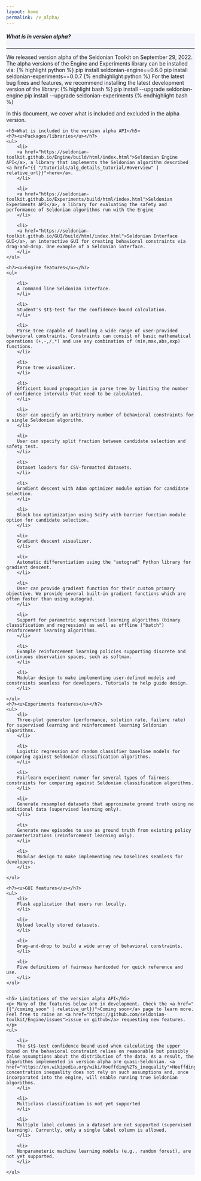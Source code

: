 ```yaml
---
layout: home
permalink: /v_alpha/
---
```


<!-- Main Container -->
<div class="container p-3 my-5 border" style="background-color: #f3f4fc;">
    <h5 class="mb-3"><b>What is in version alpha?</b></h5>
    <hr class="my-4">
    <p>We released version alpha of the Seldonian Toolkit on September 29, 2022. The alpha versions of the Engine and Experiments library can be installed via: 
    {% highlight python %}
    pip install seldonian-engine==0.6.0
    pip install seldonian-experiments==0.0.7
    {% endhighlight python %}
    For the latest bug fixes and features, we recommend installing the latest development version of the library:
    {% highlight bash %}
    pip install --upgrade seldonian-engine
    pip install --upgrade seldonian-experiments
    {% endhighlight bash %}
    </p>
    <p>
    In this document, we cover what is included and excluded in the alpha version.
    </p>

    <h5>What is included in the version alpha API</h5>
    <h7><u>Packages/libraries</u></h7>
    <ul>
        <li>
        <a href="https://seldonian-toolkit.github.io/Engine/build/html/index.html">Seldonian Engine API</a>, a library that implements the Seldonian algorithm described <a href="{{ "/tutorials/alg_details_tutorial/#overview" | relative_url}}">here</a>.
        </li>

        <li>
        <a href="https://seldonian-toolkit.github.io/Experiments/build/html/index.html">Seldonian Experiments API</a>, a library for evaluating the safety and performance of Seldonian algorithms run with the Engine
        </li>

        <li>
        <a href="https://seldonian-toolkit.github.io/GUI/build/html/index.html">Seldonian Interface GUI</a>, an interactive GUI for creating behavioral constraints via drag-and-drop. One example of a Seldonian interface.
        </li>
    </ul>

    <h7><u>Engine features</u></h7>
    <ul>

        <li> 
        A command line Seldonian interface.
        </li>

        <li> 
        Student's $t$-test for the confidence-bound calculation. 
        </li>
        
        <li>
        Parse tree capable of handling a wide range of user-provided behavioral constraints. Constraints can consist of basic mathematical operations (+,-,/,*) and use any combination of (min,max,abs,exp) functions.
        </li>

        <li>
        Parse tree visualizer.
        </li>

        <li>
        Efficient bound propagation in parse tree by limiting the number of confidence intervals that need to be calculated.
        </li>

        <li>
        User can specify an arbitrary number of behavioral constraints for a single Seldonian algorithm.
        </li>

        <li>
        User can specify split fraction between candidate selection and safety test.
        </li>

        <li>
        Dataset loaders for CSV-formatted datasets.
        </li>

        <li>
        Gradient descent with Adam optimizer module option for candidate selection.
        </li>

        <li>
        Black box optimization using SciPy with barrier function module option for candidate selection.
        </li>

        <li>
        Gradient descent visualizer.
        </li>

        <li>
        Automatic differentiation using the "autograd" Python library for gradient descent. 
        </li>

        <li>
        User can provide gradient function for their custom primary objective. We provide several built-in gradient functions which are often faster than using autograd.
        </li>

        <li>
        Support for parametric supervised learning algorithms (binary classification and regression) as well as offline ("batch") reinforcement learning algorithms.
        </li>

        <li>
        Example reinforcement learning policies supporting discrete and continuous observation spaces, such as softmax. 
        </li>

        <li>
        Modular design to make implementing user-defined models and constraints seamless for developers. Tutorials to help guide design.
        </li>

    </ul>
    <h7><u>Experiments features</u></h7>
    <ul>
        <li>
        Three-plot generator (performance, solution rate, failure rate) for supervised learning and reinforcement learning Seldonian algorithms.
        </li>

        <li>
        Logistic regression and random classifier baseline models for comparing against Seldonian classification algorithms.
        </li>

        <li>
        Fairlearn experiment runner for several types of fairness constraints for comparing against Seldonian classification algorithms.
        </li>

        <li>
        Generate resampled datasets that approximate ground truth using no additional data (supervised learning only).
        </li>

        <li>
        Generate new episodes to use as ground truth from existing policy parameterizations (reinforcement learning only).
        </li>

        <li>
        Modular design to make implementing new baselines seamless for developers. 
        </li>
        
    </ul>

    <h7><u>GUI features</u></h7>
    <ul>
        <li>
        Flask application that users run locally.
        </li>

        <li>
        Upload locally stored datasets. 
        </li>

        <li>
        Drag-and-drop to build a wide array of behavioral constraints.
        </li>

        <li>
        Five definitions of fairness hardcoded for quick reference and use.
        </li>
    </ul>


    <h5> Limitations of the version alpha API</h5>
    <p> Many of the features below are in development. Check the <a href="{{"/coming_soon" | relative_url}}">Coming soon</a> page to learn more. Feel free to raise an <a href="https://github.com/seldonian-toolkit/Engine/issues">issue on github</a> requesting new features.</p>
    <ul>
        
        <li>
        The $t$-test confidence bound used when calculating the upper bound on the behavioral constraint relies on reasonable but possibly false assumptions about the distribution of the data. As a result, the algorithms implemented in version alpha are quasi-Seldonian. <a href="https://en.wikipedia.org/wiki/Hoeffding%27s_inequality">Hoeffding's</a> concentration inequality does not rely on such assumptions and, once incorporated into the engine, will enable running true Seldonian algorithms.
        </li>

        <li>
        Multiclass classification is not yet supported
        </li>

        <li>
        Multiple label columns in a dataset are not supported (supervised learning). Currently, only a single label column is allowed. 
        </li>

        <li>
        Nonparameteric machine learning models (e.g., random forest), are not yet supported.
        </li>

    </ul>

</div>